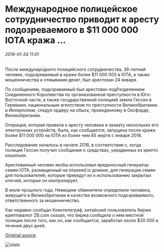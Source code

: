 # Международное полицейское сотрудничество приводит к аресту подозреваемого в $11 000 000 IOTA кража ...

###### 2019-01-24 11:01

После международного полицейского сотрудничества, 36-летний человек, подозреваемый в краже более $11 000 000 в IOTA, а также мошенничества и отмывания денег, был арестован 24 января.

По сообщениям, подозреваемый был арестован подРазделением Соединенного Королевства по организованной преступности в Юго-Восточной части, а также государственной полицией земли Гессен в Германии, национальным агентством по преступности Великобритании и Интерполом, следуя ордеру на обыск, проведенному в Оксфорде, Великобритания.

Операция, которая привела к аресту человека и захвату нескольких его электронных устройств, была, как сообщается, запущена после кражи более $11 000 000 на IOTA из более чем 85 жертв с января 2018.

Расследование началось в начале 2018, в соответствии с, когда полиция Гессен получил сообщения о средствах, украденных из крипто кошельки.

Арестованный человек якобы использовал вредоносный генератор семян IOTA, размещенный на iotaseed.io домене, для генерации семян для пользователей, которые приведут их к использованию закрытых ключей, которые он контролирует.

В июле прошлого года, Немецкие обвинители определили человека, живущего в Великобритании в качестве возможного подозреваемого, ответственного за мошенничество.

Как недавно сообщал Коинтелеграф, китайский пользователь биржи криптовалют ZB.com сказал, что биржа сообщила о нем местной полиции после того, как он, как сообщается, заработал около $30 000 в течение двух дней.

[Original source](https://cointelegraph.com/news/international-police-collaboration-leads-to-arrest-of-suspect-in-11-million-iota-theft)

![stats](https://c.statcounter.com/11760860/0/a89fa40b/1/ "stats")